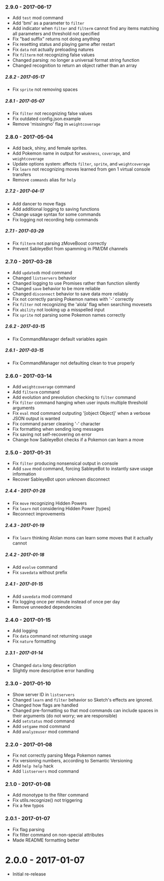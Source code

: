 ### 2.9.0 - 2017-06-17
 * Add `test` mod command
 * Add 'bmi' as a parameter to `filter`
 * Add indicator when `filter` and `filterm` cannot find any items matching all parameters and threshold not specified
 * Fix "bad suffix" returns not doing anything
 * Fix resetting status and playing game after restart
 * Fix `data` not actually preloading natures
 * Fix `filterm` not recognizing false values
 * Changed parsing: no longer a universal format string function
 * Changed recognition to return an object rather than an array

##### 2.8.2 - 2017-05-17
 * Fix `sprite` not removing spaces

##### 2.8.1 - 2017-05-07
 * Fix `filter` not recognizing false values
 * Fix outdated config.json.example
 * Remove 'missingno' flag in `weightcoverage`

### 2.8.0 - 2017-05-04
 * Add back, shiny, and female sprites.
 * Add Pokemon name in output for `weakness`, `coverage`, and `weightcoverage`
 * Update options system: affects `filter`, `sprite`, and `weightcoverage`
 * Fix `learn` not recognizing moves learned from gen 1 virtual console transfers
 * Remove `commands` alias for `help`

##### 2.7.2 - 2017-04-17
 * Add dancer to move flags
 * Add additional logging to saving functions	
 * Change usage syntax for some commands
 * Fix logging not recording help commands

##### 2.7.1 - 2017-03-29
 * Fix `filterm` not parsing zMoveBoost correctly
 * Prevent SableyeBot from spamming in PM/DM channels
 
### 2.7.0 - 2017-03-28
 * Add `updatedb` mod command
 * Changed `listservers` behavior
 * Changed logging to use Promises rather than function silently
 * Changed `save` behavior to be more reliable
 * Changed `disconnect` behavior to save data more reliably
 * Fix not correctly parsing Pokemon names with '-' correctly
 * Fix `filter` not recognizing the 'alola' flag when searching movesets
 * Fix `ability` not looking up a misspelled input
 * Fix `sprite` not parsing some Pokemon names correctly

##### 2.6.2 - 2017-03-15
 * Fix CommandManager default variables again

##### 2.6.1 - 2017-03-15
 * Fix CommandManager not defaulting clean to true properly

### 2.6.0 - 2017-03-14
 * Add `weightcoverage` command
 * Add `filterm` command
 * Add evolution and prevolution checking to `filter` command
 * Fix `filter` command hanging when user inputs multiple threshold arguments
 * Fix `eval` mod command outputing '[object Object]' when a verbose JSON output is wanted
 * Fix command parser cleaning '-' character
 * Fix formatting when sending long messages
 * Fix saving not self-recovering on error
 * Change how SableyeBot checks if a Pokemon can learn a move

### 2.5.0 - 2017-01-31
 * Fix `filter` producing nonsensical output in console
 * Add `save` mod command, forcing SableyeBot to instantly save usage information
 * Recover SableyeBot upon unknown disconnect

##### 2.4.4 - 2017-01-28
 * Fix `move` recognizing Hidden Powers
 * Fix `learn` not considering Hidden Power [types]
 * Reconnect improvements

##### 2.4.3 - 2017-01-19
 * Fix `learn` thinking Alolan mons can learn some moves that it actually cannot

##### 2.4.2 - 2017-01-18
 * Add `evolve` command
 * Fix `savedata` without prefix

##### 2.4.1 - 2017-01-15
 * Add `savedata` mod command
 * Fix logging once per minute instead of once per day
 * Remove unneeded dependencies

### 2.4.0 - 2017-01-15
 * Add logging
 * Fix `data` command not returning usage
 * Fix `nature` formatting

##### 2.3.1 - 2017-01-14
 * Changed `data` long description
 * Slightly more descriptive error handling

### 2.3.0 - 2017-01-10
 * Show server ID in `listservers`
 * Changed `learn` and `filter` behavior so Sketch's effects are ignored.
 * Changed how flags are handled
 * Changed pre-formatting so that mod commands can include spaces in their arguments (do not worry; we are responsible)
 * Add `setstatus` mod command
 * Add `setgame` mod command
 * Add `analyzeuser` mod command

### 2.2.0 - 2017-01-08
 * Fix not correctly parsing Mega Pokemon names
 * Fix versioning numbers, according to Semantic Versioning
 * Add `help help` hack
 * Add `listservers` mod command

### 2.1.0 - 2017-01-08
 * Add monotype to the filter command
 * Fix utils.recognize() not triggering
 * Fix a few typos

### 2.0.1 - 2017-01-07
 * Fix flag parsing
 * Fix filter command on non-special attributes
 * Made README formatting better

# 2.0.0 - 2017-01-07
 * Initial re-release